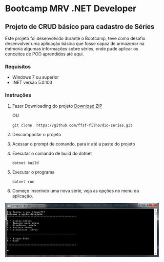 # Bootcamp MRV .NET Developer

## Projeto de CRUD básico para cadastro de Séries

Este projeto foi desenvolvido durante o Bootcamp, teve como desafio desenvolver uma aplicação
básica que fosse capaz de armazenar na mémoria algumas informações sobre séries, onde pude aplicar os conceitos de POO aprendidos até aqui.

### Requisitos

* Windows 7 ou superior
* .NET versão 5.0.103

### Instruções

1. Fazer Downloading do projeto
  <a href="https://github.com/ffsf-filho/dio-series/archive/main.zip">Download ZIP</a>
    
    OU
    
    ```git clone  https://github.com/ffsf-filho/dio-series.git```
2. Descompactar o projeto
3. Acessar o prompt de comando, para ir até a paste do projeto
4. Executar o comando de build do dotnet
   ```
   dotnet build
   ```
5. Executar o programa
   ```
   dotnet run
   ```
6. Começe Inserindo uma nova série, veja as opções no menu da aplicação.
<img src=".github/md/teladaaplicao.png" alt="Tela da aplicação">